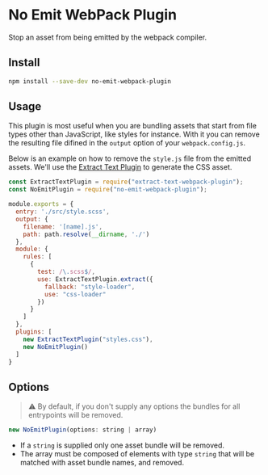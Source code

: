 # No Emit WebPack Plugin

Stop an asset from being emitted by the webpack compiler.

## Install

```bash
npm install --save-dev no-emit-webpack-plugin
```

## Usage

This plugin is most useful when you are bundling assets that start from file types other than JavaScript, like styles for instance. With it you can remove the resulting file difined in the `output` option of your `webpack.config.js`.

Below is an example on how to remove the `style.js` file from the emitted assets. We'll use the [Extract Text Plugin](https://webpack.js.org/plugins/extract-text-webpack-plugin/) to generate the CSS asset.

```js
const ExtractTextPlugin = require("extract-text-webpack-plugin");
const NoEmitPlugin = require("no-emit-webpack-plugin");

module.exports = {
  entry: './src/style.scss',
  output: {
    filename: '[name].js',
    path: path.resolve(__dirname, './')
  },
  module: {
    rules: [
      {
        test: /\.scss$/,
        use: ExtractTextPlugin.extract({
          fallback: "style-loader",
          use: "css-loader"
        })
      }
    ]
  },
  plugins: [
    new ExtractTextPlugin("styles.css"),
    new NoEmitPlugin()
  ]
}
```

## Options

> :warning: By default, if you don't supply any options the bundles for all entrypoints will be removed.

```js
new NoEmitPlugin(options: string | array)
```

* If a `string` is supplied only one asset bundle will be removed.
* The array must be composed of elements with type `string` that will be matched with asset bundle names, and removed.
